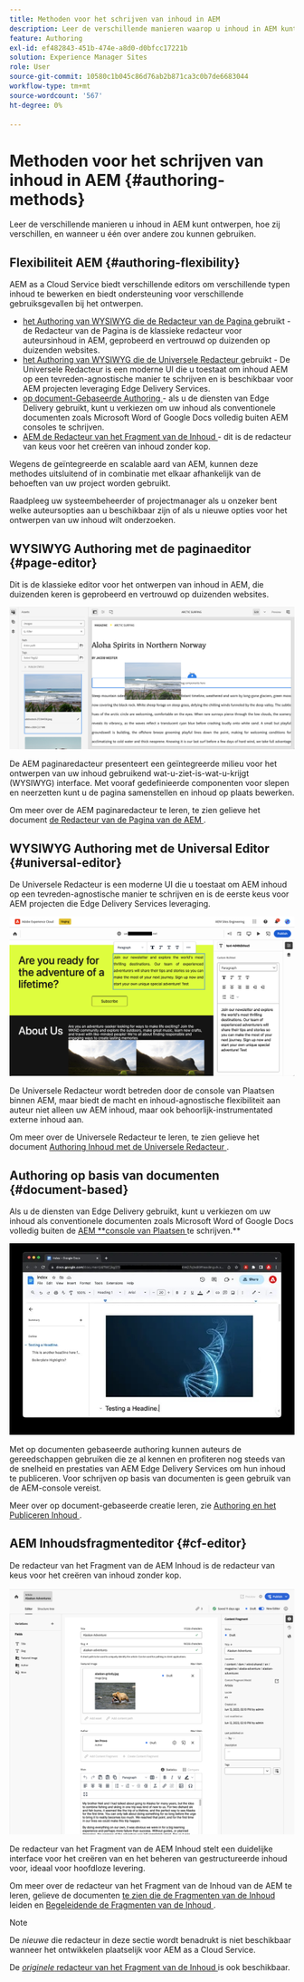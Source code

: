 ```yaml
---
title: Methoden voor het schrijven van inhoud in AEM
description: Leer de verschillende manieren waarop u inhoud in AEM kunt ontwerpen en hoe deze verschillen.
feature: Authoring
exl-id: ef482843-451b-474e-a8d0-d0bfcc17221b
solution: Experience Manager Sites
role: User
source-git-commit: 10580c1b045c86d76ab2b871ca3c0b7de6683044
workflow-type: tm+mt
source-wordcount: '567'
ht-degree: 0%

---
```


# Methoden voor het schrijven van inhoud in AEM {#authoring-methods}

Leer de verschillende manieren u inhoud in AEM kunt ontwerpen, hoe zij verschillen, en wanneer u één over andere zou kunnen gebruiken.

## Flexibiliteit AEM {#authoring-flexibility}

AEM as a Cloud Service biedt verschillende editors om verschillende typen inhoud te bewerken en biedt ondersteuning voor verschillende gebruiksgevallen bij het ontwerpen.

* [ het Authoring van WYSIWYG die de Redacteur van de Pagina ](#page-editor) gebruikt - de Redacteur van de Pagina is de klassieke redacteur voor auteursinhoud in AEM, geprobeerd en vertrouwd op duizenden op duizenden websites.
* [ het Authoring van WYSIWYG die de Universele Redacteur ](#universal-editor) gebruikt - De Universele Redacteur is een moderne UI die u toestaat om inhoud AEM op een tevreden-agnostische manier te schrijven en is beschikbaar voor AEM projecten leveraging Edge Delivery Services.
* [ op document-Gebaseerde Authoring ](#document-based) - als u de diensten van Edge Delivery gebruikt, kunt u verkiezen om uw inhoud als conventionele documenten zoals Microsoft Word of Google Docs volledig buiten AEM consoles te schrijven.
* [ AEM de Redacteur van het Fragment van de Inhoud ](#cf-editor) - dit is de redacteur van keus voor het creëren van inhoud zonder kop.

Wegens de geïntegreerde en scalable aard van AEM, kunnen deze methodes uitsluitend of in combinatie met elkaar afhankelijk van de behoeften van uw project worden gebruikt.

Raadpleeg uw systeembeheerder of projectmanager als u onzeker bent welke auteursopties aan u beschikbaar zijn of als u nieuwe opties voor het ontwerpen van uw inhoud wilt onderzoeken.

## WYSIWYG Authoring met de paginaeditor {#page-editor}

Dit is de klassieke editor voor het ontwerpen van inhoud in AEM, die duizenden keren is geprobeerd en vertrouwd op duizenden websites.

![ de AEM paginaredacteur ](assets/authoring-methods-page-editor.png)

De AEM paginaredacteur presenteert een geïntegreerde milieu voor het ontwerpen van uw inhoud gebruikend wat-u-ziet-is-wat-u-krijgt (WYSIWYG) interface. Met vooraf gedefinieerde componenten voor slepen en neerzetten kunt u de pagina samenstellen en inhoud op plaats bewerken.

Om meer over de AEM paginaredacteur te leren, te zien gelieve het document [ de Redacteur van de Pagina van de AEM ](/help/sites-cloud/authoring/page-editor/introduction.md).

## WYSIWYG Authoring met de Universal Editor {#universal-editor}

De Universele Redacteur is een moderne UI die u toestaat om AEM inhoud op een tevreden-agnostische manier te schrijven en is de eerste keus voor AEM projecten die Edge Delivery Services leveraging.

![ Universele Redacteur ](assets/authoring-methods-ue.png)

De Universele Redacteur wordt betreden door de console van Plaatsen binnen AEM, maar biedt de macht en inhoud-agnostische flexibiliteit aan auteur niet alleen uw AEM inhoud, maar ook behoorlijk-instrumentated externe inhoud aan.

Om meer over de Universele Redacteur te leren, te zien gelieve het document [ Authoring Inhoud met de Universele Redacteur ](/help/sites-cloud/authoring/universal-editor/authoring.md).

## Authoring op basis van documenten  {#document-based}

Als u de diensten van Edge Delivery gebruikt, kunt u verkiezen om uw inhoud als conventionele documenten zoals Microsoft Word of Google Docs volledig buiten de [ AEM **console van Plaatsen ](/help/sites-cloud/authoring/sites-console/introduction.md) te schrijven.**

![ het uitgeven op document-gebaseerde inhoud ](assets/authoring-methods-document.jpg)

Met op documenten gebaseerde authoring kunnen auteurs de gereedschappen gebruiken die ze al kennen en profiteren nog steeds van de snelheid en prestaties van AEM Edge Delivery Services om hun inhoud te publiceren. Voor schrijven op basis van documenten is geen gebruik van de AEM-console vereist.

Meer over op document-gebaseerde creatie leren, zie [ Authoring en het Publiceren Inhoud ](/help/edge/docs/authoring.md).

## AEM Inhoudsfragmenteditor {#cf-editor}

De redacteur van het Fragment van de AEM Inhoud is de redacteur van keus voor het creëren van inhoud zonder kop.

![ de Redacteur van het Fragment van de AEM Inhoud ](assets/authoring-methods-cf-editor.png)

De redacteur van het Fragment van de AEM Inhoud stelt een duidelijke interface voor het creëren van en het beheren van gestructureerde inhoud voor, ideaal voor hoofdloze levering.

Om meer over de redacteur van het Fragment van de Inhoud van de AEM te leren, gelieve de documenten [ te zien die de Fragmenten van de Inhoud ](/help/sites-cloud/administering/content-fragments/managing.md) leiden en [ Begeleidende de Fragmenten van de Inhoud ](/help/sites-cloud/administering/content-fragments/managing.md).

>[!NOTE]
>
>De *nieuwe* die redacteur in deze sectie wordt benadrukt is niet beschikbaar wanneer het ontwikkelen plaatselijk voor AEM as a Cloud Service.
>
>De [*originele* redacteur van het Fragment van de Inhoud ](/help/assets/content-fragments/content-fragments-variations.md) is ook beschikbaar.
